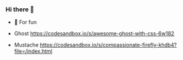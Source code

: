 ### Hi there 👋

- 🔭 For fun

- Ghost https://codesandbox.io/s/awesome-ghost-with-css-6w182
- Mustache https://codesandbox.io/s/compassionate-firefly-khdb4?file=/index.html

<!--
**saulocastillos/saulocastillos** is a ✨ _special_ ✨ repository because its `README.md` (this file) appears on your GitHub profile.

Here are some ideas to get you started:

- 🔭 I’m currently working on ...
- 🌱 I’m currently learning ...
- 👯 I’m looking to collaborate on ...
- 🤔 I’m looking for help with ...
- 💬 Ask me about ...
- 📫 How to reach me: ...
- 😄 Pronouns: ...
- ⚡ Fun fact: ...
-->
